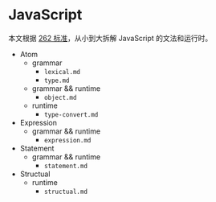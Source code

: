 # JavaScript

本文根据 [262 标准](http://www.ecma-international.org/ecma-262/10.0/)，从小到大拆解 JavaScript 的文法和运行时。

- Atom
  - grammar
    - `lexical.md`
    - `type.md`
  - grammar && runtime
    - `object.md`
  - runtime
    - `type-convert.md`
- Expression
  - grammar && runtime
    - `expression.md`
- Statement
  - grammar && runtime
    - `statement.md`
- Structual
  - runtime
    - `structual.md`

